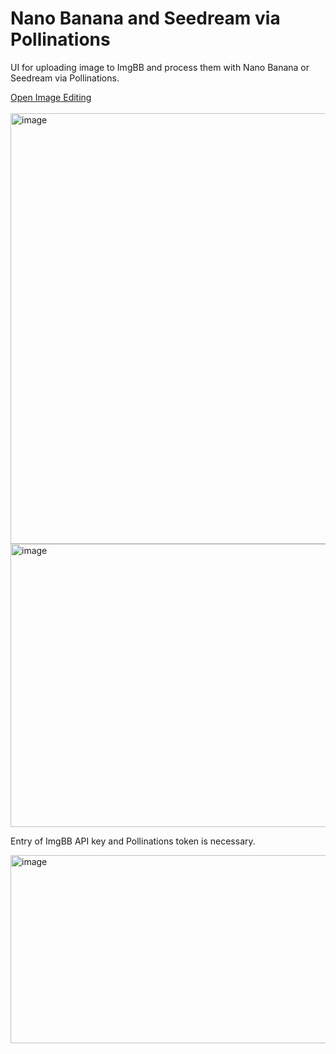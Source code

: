 # Nano Banana and Seedream via Pollinations
UI for uploading image to ImgBB and process them with Nano Banana or Seedream via Pollinations.

<div align="Left">
  <a href="https://tin2tin.github.io/Image-Editing/">Open Image Editing</a><br><br>
</div>

<img width="691" height="689" alt="image" src="https://github.com/user-attachments/assets/29fdb7b1-942c-45fc-bcc5-1598a7146953" />

<img width="697" height="453" alt="image" src="https://github.com/user-attachments/assets/171bbd29-8718-40ad-9db5-4e081fd49cd9" />

Entry of ImgBB API key and Pollinations token is necessary.

<img width="674" height="301" alt="image" src="https://github.com/user-attachments/assets/281203b9-a256-4d4d-ba5f-5764cbae7491" />


